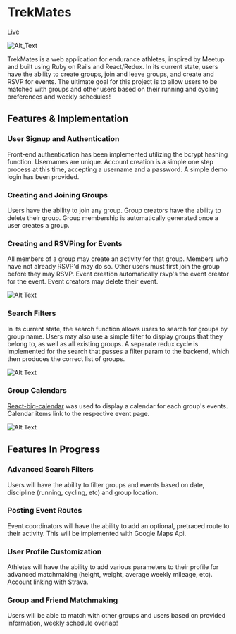 # TrekMates

[Live][trekmates]

[trekmates]: http://trekmates.club

![Alt_Text](http://res.cloudinary.com/zach/image/upload/v1484956203/Screen_Shot_2017-01-20_at_3.49.24_PM_jlj9zq.png)

TrekMates is a web application for endurance athletes, inspired by Meetup and built using Ruby on Rails and React/Redux.  In its current state, users have the ability to create groups, join and leave groups, and create and RSVP for events.  The ultimate goal for this project is to allow users to be matched with groups and other users based on their running and cycling preferences and weekly schedules!

## Features & Implementation

### User Signup and Authentication
Front-end authentication has been implemented utilizing the bcrypt hashing function.  Usernames are unique.  Account creation is a simple one step process at this time, accepting a username and a password. A simple demo login has been provided.

### Creating and Joining Groups
Users have the ability to join any group.  Group creators have the ability to delete their group.  Group membership is automatically generated once a user creates a group.

### Creating and RSVPing for Events
All members of a group may create an activity for that group.  Members who have not already RSVP'd may do so.  Other users must first join the group before they may RSVP.  Event creation automatically rsvp's the event creator for the event.  Event creators may delete their event.

![Alt Text](http://res.cloudinary.com/zach/image/upload/v1506452522/readme3.png)

### Search Filters
In its current state, the search function allows users to search for groups by group name.  Users may also use a simple filter to display groups that they belong to, as well as all existing groups. A separate redux cycle is implemented for the search that passes a filter param to the backend, which then produces the correct list of groups.

[rbc]: https://github.com/intljusticemission/react-big-calendar

![Alt Text](http://res.cloudinary.com/zach/image/upload/v1484955876/Screen_Shot_2017-01-20_at_3.44.00_PM_fc2hg6.png)

### Group Calendars
[React-big-calendar][rbc] was used to display a calendar for each group's events.  Calendar items link to the respective event page.

![Alt Text](http://res.cloudinary.com/zach/image/upload/v1506452522/readme2.png)

## Features In Progress

### Advanced Search Filters
Users will have the ability to filter groups and events based on date, discipline (running, cycling, etc) and group location.

### Posting Event Routes
Event coordinators will have the ability to add an optional, pretraced route to their activity.  This will be implemented with Google Maps Api.

### User Profile Customization
Athletes will have the ability to add various parameters to their profile for advanced matchmaking (height, weight, average weekly mileage, etc).  Account linking with Strava.

### Group and Friend Matchmaking
Users will be able to match with other groups and users based on provided information, weekly schedule overlap!
